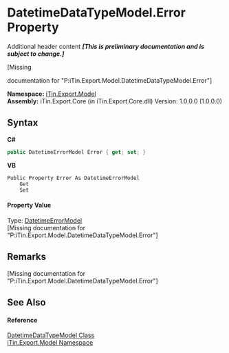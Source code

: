 # DatetimeDataTypeModel.Error Property 
Additional header content _**\[This is preliminary documentation and is subject to change.\]**_

\[Missing <summary> documentation for "P:iTin.Export.Model.DatetimeDataTypeModel.Error"\]

**Namespace:**&nbsp;<a href="ef57ffcc-e95e-b212-5a46-9aa6f5a3511f">iTin.Export.Model</a><br />**Assembly:**&nbsp;iTin.Export.Core (in iTin.Export.Core.dll) Version: 1.0.0.0 (1.0.0.0)

## Syntax

**C#**<br />
``` C#
public DatetimeErrorModel Error { get; set; }
```

**VB**<br />
``` VB
Public Property Error As DatetimeErrorModel
	Get
	Set
```


#### Property Value
Type: <a href="193d52c9-75bb-91ec-36fb-5b1500eb63fe">DatetimeErrorModel</a><br />\[Missing <value> documentation for "P:iTin.Export.Model.DatetimeDataTypeModel.Error"\]

## Remarks
\[Missing <remarks> documentation for "P:iTin.Export.Model.DatetimeDataTypeModel.Error"\]

## See Also


#### Reference
<a href="c4b5cd89-df6f-7f94-d1c5-9031ceb1ae63">DatetimeDataTypeModel Class</a><br /><a href="ef57ffcc-e95e-b212-5a46-9aa6f5a3511f">iTin.Export.Model Namespace</a><br />